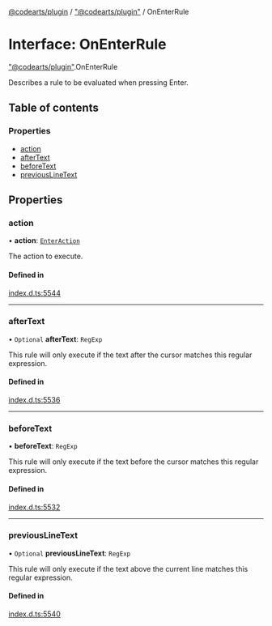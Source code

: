 [@codearts/plugin](../README.md) / ["@codearts/plugin"](../modules/_codearts_plugin_.md) / OnEnterRule

# Interface: OnEnterRule

["@codearts/plugin"](../modules/_codearts_plugin_.md).OnEnterRule

Describes a rule to be evaluated when pressing Enter.

## Table of contents

### Properties

- [action](codearts_plugin_.OnEnterRule.md#action)
- [afterText](codearts_plugin_.OnEnterRule.md#aftertext)
- [beforeText](codearts_plugin_.OnEnterRule.md#beforetext)
- [previousLineText](codearts_plugin_.OnEnterRule.md#previouslinetext)

## Properties

### action

• **action**: [`EnterAction`](codearts_plugin_.EnterAction.md)

The action to execute.

#### Defined in

[index.d.ts:5544](https://github.com/huaweicloud/cloudide-plugin-api/blob/03b481c/index.d.ts#L5544)

___

### afterText

• `Optional` **afterText**: `RegExp`

This rule will only execute if the text after the cursor matches this regular expression.

#### Defined in

[index.d.ts:5536](https://github.com/huaweicloud/cloudide-plugin-api/blob/03b481c/index.d.ts#L5536)

___

### beforeText

• **beforeText**: `RegExp`

This rule will only execute if the text before the cursor matches this regular expression.

#### Defined in

[index.d.ts:5532](https://github.com/huaweicloud/cloudide-plugin-api/blob/03b481c/index.d.ts#L5532)

___

### previousLineText

• `Optional` **previousLineText**: `RegExp`

This rule will only execute if the text above the current line matches this regular expression.

#### Defined in

[index.d.ts:5540](https://github.com/huaweicloud/cloudide-plugin-api/blob/03b481c/index.d.ts#L5540)
